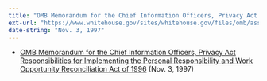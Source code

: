 ```yaml
---
title: "OMB Memorandum for the Chief Information Officers, Privacy Act Responsibilities for Implementing the Personal Responsibility and Work Opportunity Reconciliation Act of 1996"
ext-url: "https://www.whitehouse.gov/sites/whitehouse.gov/files/omb/assets/OMB/inforeg/katzen_prwora.pdf"
date-string: "Nov. 3, 1997"
---
```

* [OMB Memorandum for the Chief Information Officers, Privacy Act Responsibilities for Implementing the Personal Responsibility and Work Opportunity Reconciliation Act of 1996](https://www.whitehouse.gov/sites/whitehouse.gov/files/omb/assets/OMB/inforeg/katzen_prwora.pdf) (Nov. 3, 1997)
